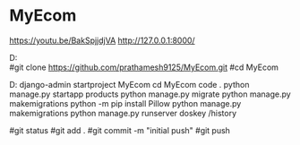 # MyEcom
https://youtu.be/BakSpjjdjVA
http://127.0.0.1:8000/

D:\
#git clone https://github.com/prathamesh9125/MyEcom.git
#cd MyEcom

D:
django-admin startproject MyEcom
cd MyEcom
code .
python manage.py startapp products
python manage.py migrate
python manage.py makemigrations
python -m pip install Pillow
python manage.py makemigrations
python manage.py runserver
doskey /history

#git status
#git add .
#git commit -m "initial push"
#git push
